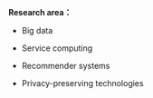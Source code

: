 **Research area：**

- Big data

- Service computing

- Recommender systems

- Privacy-preserving technologies 